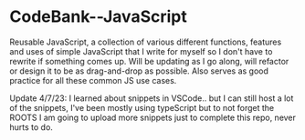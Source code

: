 # CodeBank--JavaScript
Reusable JavaScript, a collection of various different functions, features and uses of simple JavaScript that I write for myself so I don't have to rewrite if something comes up. Will be updating as I go along, will refactor or design it to be as drag-and-drop as possible. Also serves as good practice for all these common JS use cases.

Update 4/7/23: I learned about snippets in VSCode.. but I can still host a lot of the snippets, I've been mostly using typeScript but to not forget the ROOTS I am going to upload more snippets just to complete this repo, never hurts to do.
